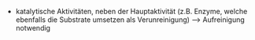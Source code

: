 - katalytische Aktivitäten, neben der Hauptaktivität (z.B. Enzyme, welche ebenfalls die Substrate umsetzen als Verunreinigung) --> Aufreinigung notwendig